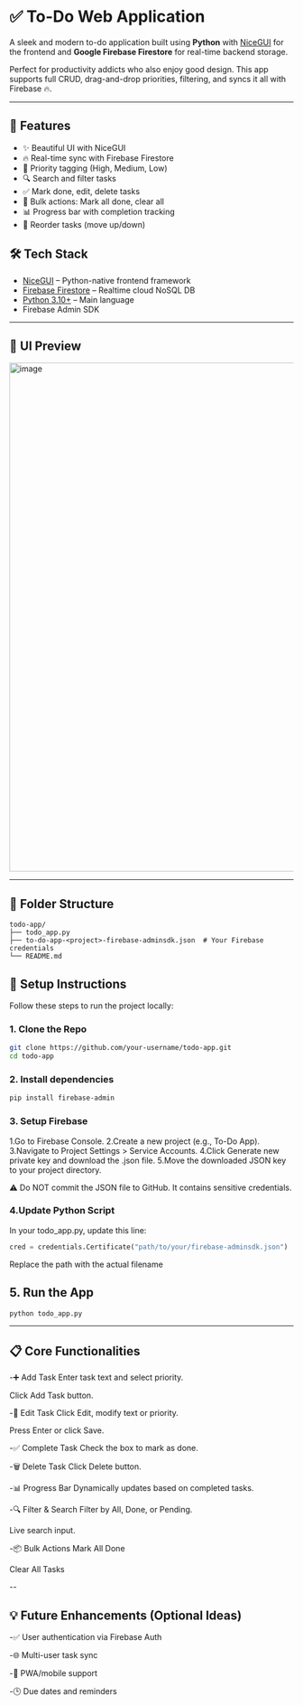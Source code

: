 # ✅ To-Do Web Application

A sleek and modern to-do application built using **Python** with [NiceGUI](https://nicegui.io/) for the frontend and **Google Firebase Firestore** for real-time backend storage.

Perfect for productivity addicts who also enjoy good design. This app supports full CRUD, drag-and-drop priorities, filtering, and syncs it all with Firebase 🔥.

---

## 🚀 Features

- ✨ Beautiful UI with NiceGUI
- 🔥 Real-time sync with Firebase Firestore
- 📌 Priority tagging (High, Medium, Low)
- 🔍 Search and filter tasks
- ✅ Mark done, edit, delete tasks
- 🧹 Bulk actions: Mark all done, clear all
- 📊 Progress bar with completion tracking
- 🔄 Reorder tasks (move up/down)

## 🛠️ Tech Stack

- [NiceGUI](https://nicegui.io/) – Python-native frontend framework
- [Firebase Firestore](https://firebase.google.com/docs/firestore) – Realtime cloud NoSQL DB
- [Python 3.10+](https://www.python.org/) – Main language
- Firebase Admin SDK

---
## 📸 UI Preview
<img width="1085" height="901" alt="image" src="https://github.com/user-attachments/assets/d6c5bb74-c4e0-473f-85d5-7cb3fdcfa012" />

---
## 📁 Folder Structure
```pgsql
todo-app/
├── todo_app.py
├── to-do-app-<project>-firebase-adminsdk.json  # Your Firebase credentials
└── README.md
```

## 🔌 Setup Instructions

Follow these steps to run the project locally:

### 1. Clone the Repo

```bash
git clone https://github.com/your-username/todo-app.git
cd todo-app
```
### 2. Install dependencies

```bash
pip install firebase-admin

```
### 3. Setup Firebase
1.Go to Firebase Console.
2.Create a new project (e.g., To-Do App).
3.Navigate to Project Settings > Service Accounts.
4.Click Generate new private key and download the .json file.
5.Move the downloaded JSON key to your project directory.

⚠️ Do NOT commit the JSON file to GitHub. It contains sensitive credentials.

### 4.Update Python Script
In your todo_app.py, update this line:
```python
cred = credentials.Certificate("path/to/your/firebase-adminsdk.json")
```
Replace the path with the actual filename

## 5. Run the App
```bash
python todo_app.py
```

---
## 📋 Core Functionalities
-➕ Add Task
Enter task text and select priority.

Click Add Task button.

-🔄 Edit Task
Click Edit, modify text or priority.

Press Enter or click Save.

-✅ Complete Task
Check the box to mark as done.

-🗑️ Delete Task
Click Delete button.

-📊 Progress Bar
Dynamically updates based on completed tasks.

-🔍 Filter & Search
Filter by All, Done, or Pending.

Live search input.

-📦 Bulk Actions
Mark All Done

Clear All Tasks


--
## 💡 Future Enhancements (Optional Ideas)
-✅ User authentication via Firebase Auth

-🌐 Multi-user task sync

-📱 PWA/mobile support

-🕒 Due dates and reminders
